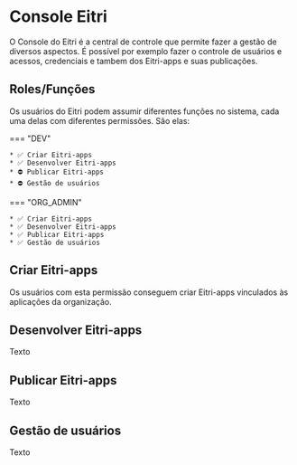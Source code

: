 # Console Eitri

O Console do Eitri é a central de controle que permite fazer a gestão de diversos aspectos. É possível por exemplo fazer o controle de usuários e acessos, credenciais e tambem dos Eitri-apps e suas publicações.

## Roles/Funções

Os usuários do Eitri podem assumir diferentes funções no sistema, cada uma delas com diferentes permissões. São elas:

=== "DEV"

    * ✅ Criar Eitri-apps
    * ✅ Desenvolver Eitri-apps
    * ⛔ Publicar Eitri-apps
    * ⛔ Gestão de usuários

=== "ORG_ADMIN"

    * ✅ Criar Eitri-apps
    * ✅ Desenvolver Eitri-apps
    * ✅ Publicar Eitri-apps
    * ✅ Gestão de usuários

## Criar Eitri-apps

Os usuários com esta permissão conseguem criar Eitri-apps vinculados às aplicações da organização.

## Desenvolver Eitri-apps

Texto

## Publicar Eitri-apps

Texto

## Gestão de usuários

Texto